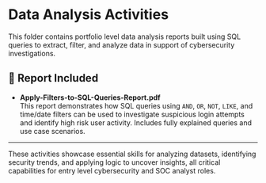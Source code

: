 # Data Analysis Activities

This folder contains portfolio level data analysis reports built using SQL queries to extract, filter, and analyze data in support of cybersecurity investigations.

## 📄 Report Included

- **Apply-Filters-to-SQL-Queries-Report.pdf**  
  This report demonstrates how SQL queries using `AND`, `OR`, `NOT`, `LIKE`, and time/date filters can be used to investigate suspicious login attempts and identify high risk user activity. Includes fully explained queries and use case scenarios.

---

These activities showcase essential skills for analyzing datasets, identifying security trends, and applying logic to uncover insights, all critical capabilities for entry level cybersecurity and SOC analyst roles.
